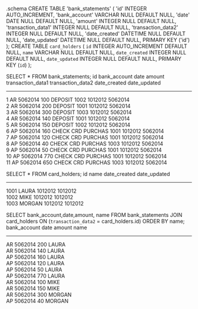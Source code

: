 .schema
CREATE TABLE 'bank_statements' (
  'id' INTEGER AUTO_INCREMENT,
  'bank_account' VARCHAR NULL DEFAULT NULL,
  'date' DATE NULL DEFAULT NULL,
  'amount' INTEGER NULL DEFAULT NULL,
  'transaction_data1' INTEGER NULL DEFAULT NULL,
  'transaction_data2' INTEGER NULL DEFAULT NULL,
  'date_created' DATETIME NULL DEFAULT NULL,
  'date_updated' DATETIME NULL DEFAULT NULL,
  PRIMARY KEY ('id')
);
CREATE TABLE `card_holders` (
  `id` INTEGER AUTO_INCREMENT DEFAULT NULL,
  `name` VARCHAR NULL DEFAULT NULL,
  `date_created` INTEGER NULL DEFAULT NULL,
  `date_updated` INTEGER NULL DEFAULT NULL,
  PRIMARY KEY (`id`)
);


SELECT * FROM bank_statements;
id          bank_account  date        amount      transaction_data1  transaction_data2  date_created  date_updated
----------  ------------  ----------  ----------  -----------------  -----------------  ------------  ------------
1           AR            5062014     100         DEPOSIT            1002               1012012       5062014     
2           AR            5062014     200         DEPOSIT            1001               1012012       5062014     
3           AR            5062014     300         DEPOSIT            1003               1012012       5062014     
4           AR            5062014     140         DEPOSIT            1001               1012012       5062014     
5           AR            5062014     150         DEPOSIT            1002               1012012       5062014     
6           AP            5062014     160         CHECK CRD PURCHAS  1001               1012012       5062014     
7           AP            5062014     120         CHECK CRD PURCHAS  1001               1012012       5062014     
8           AP            5062014     40          CHECK CRD PURCHAS  1003               1012012       5062014     
9           AP            5062014     50          CHECK CRD PURCHAS  1001               1012012       5062014     
10          AP            5062014     770         CHECK CRD PURCHAS  1001               1012012       5062014     
11          AP            5062014     650         CHECK CRD PURCHAS  1003               1012012       5062014     


SELECT * FROM card_holders;
id          name        date_created  date_updated
----------  ----------  ------------  ------------
1001        LAURA       1012012       1012012     
1002        MIKE        1012012       1012012     
1003        MORGAN      1012012       1012012  


SELECT bank_account,date,amount, name FROM bank_statements JOIN card_holders ON (`transaction_data2` = card_holders.id) ORDER BY name;
bank_account  date        amount      name      
------------  ----------  ----------  ----------
AR            5062014     200         LAURA     
AR            5062014     140         LAURA     
AP            5062014     160         LAURA     
AP            5062014     120         LAURA     
AP            5062014     50          LAURA     
AP            5062014     770         LAURA     
AR            5062014     100         MIKE      
AR            5062014     150         MIKE      
AR            5062014     300         MORGAN    
AP            5062014     40          MORGAN 